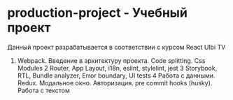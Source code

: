 # production-project - Учебный проект
Данный проект разрабатывается в соответствии с курсом React Ulbi TV


1. Webpack. Введение в архитектуру проекта. Code splitting. Css Modules
2 Router, App Layout, i18n, eslint, stylelint, jest
3 Storybook, RTL, Bundle analyzer, Error boundary, UI tests
4 Работа с данными. Redux. Модальное окно. Авторизация. pre commit hooks (husky). Работа с текстом
